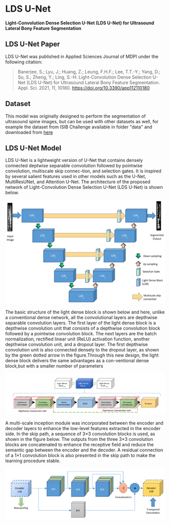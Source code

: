 # LDS U-Net
**Light-Convolution Dense Selection U-Net (LDS U-Net) for Ultrasound Lateral Bony Feature Segmentation**
## LDS U-Net Paper
LDS U-Net was published in Applied Sciences Journal of MDPI under the following citation:

> Banerjee, S.; Lyu, J.; Huang, Z.; Leung, F.H.F.; Lee, T.T.-Y.; Yang, D.; Su, S.; Zheng, Y.; Ling, S.-H. Light-Convolution Dense Selection U-Net (LDS U-Net) for Ultrasound Lateral Bony Feature Segmentation. Appl. Sci. 2021, 11, 10180. https://doi.org/10.3390/app112110180

## Dataset
This model was originally designed to perform the segmentation of ultrasound spine images, but can be used with other datasets as well, for example the dataset from ISIB Challenge available in folder "data" and downloaded from [here](https://github.com/zhixuhao/unet) 

## LDS U-Net Model
LDS U-Net is a lightweight version of U-Net that contains densely connected deptwise separable convolution followed by pointwise convolution, multiscale skip connec-tion, and selection gates. It is inspired by several salient features used in other models  such as  the  U-Net,  MultiResUNet,  and  Attention  U-Net. The architecture of the proposed network of Light-Convolution Dense Selection U-Net (LDS U-Net) is shown below.

![alt text](/images/LDSU-Net.png)

The basic structure of the light dense block is shown below and here, unlike a conventional dense network, all the convolutional layers are depthwise separable convolution layers. The first layer of the light dense block is a depthwise convolution unit that consists of  a  depthwise  convolution  block  followed  by  a  pointwise  convolution  block.  The  next layers are the batch normalization, rectified linear unit (ReLU) activation function, another depthwise convolution unit, and a dropout layer. The first depthwise convolution unit is also connected densely to the dropout layer, as shown by the green dotted arrow in the figure.Through this new design, the light dense block delivers the same advantages as a con-ventional dense block,but with a smaller number of parameters

![alt text](/images/LDSBlock.png)

A multi-scale inception module was incorporated  between  the  encoder  and  decoder  layers  to  enhance  the low-level  features  extracted  in  the  encoder  side.  In the skip path, a sequence of 3×3 convolution  blocks  is  used,  as  shown  in the figure below. The  outputs  from  the  three 3×3 convolution  blocks  are  concatenated  to  enhance the receptive field and reduce the semantic gap between the encoder and the decoder. A  residual  connection  of a 1×1 convolution  block  is  also  presented  in  the  skip path to make the learning procedure stable.

![alt text](/images/SkipPathway.png)







